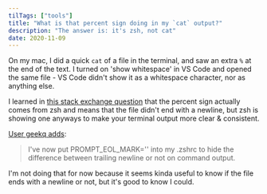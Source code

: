 ```yaml
---
tilTags: ["tools"]
title: "What is that percent sign doing in my `cat` output?"
description: "The answer is: it's zsh, not cat"
date: 2020-11-09
---
```


On my mac, I did a quick `cat` of a file in the terminal, and saw an extra `%` at the end of the text. I turned on 'show whitespace' in VS Code and opened the same file - VS Code didn't show it as a whitespace character, nor as anything else. 

I learned in [this stack exchange question](https://unix.stackexchange.com/questions/167582/why-zsh-ends-a-line-with-a-highlighted-percent-symbol) that the percent sign actually comes from zsh and means that the file didn't end with a newline, but zsh is showing one anyways to make your terminal output more clear & consistent.

[User geekq adds](https://unix.stackexchange.com/questions/167582/why-zsh-ends-a-line-with-a-highlighted-percent-symbol#comment822112_167600): 

> I've now put PROMPT_EOL_MARK='' into my .zshrc to hide the difference between trailing newline or not on command output. 

I'm not doing that for now because it seems kinda useful to know if the file ends with a newline or not, but it's good to know I could. 
